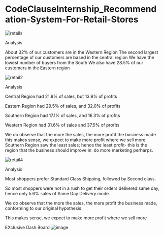 # CodeClauseInternship_Recommendation-System-For-Retail-Stores

![retails](https://github.com/Prabhoda/CodeClauseInternship_Recommendation-System-For-Retail-Stores/assets/103125935/e508735f-c567-4f0c-8b84-b3473b8ec6df)

Analysis

About 32% of our customers are in the Western Region
The second largest percentage of our customers are based in the central region
We have the lowest number of buyers from the South
We also have 28.5% of our customers in the Eastern region

![retail2](https://github.com/Prabhoda/CodeClauseInternship_Recommendation-System-For-Retail-Stores/assets/103125935/5ba420b8-86aa-4ba0-8d6b-c0f1d6b712ce)

Analysis
 
Central Region had 21.8% of sales, but 13.9% of profits

Eastern Region had 29.5% of sales, and 32.0% of profits

Southern Region had 17.1% of sales, and 16.3% of profits

Western Region had 31.6% of sales and 37.9% of profits

We do observe that the more the sales, the more profit the business made this makes sense, we expect to make more profit where we sell more
Southern Region saw the least sales; hence the least profit- this is the region that the business should improve in: do more marketing perharps.


![retail4](https://github.com/Prabhoda/CodeClauseInternship_Recommendation-System-For-Retail-Stores/assets/103125935/d70ce20e-52af-488e-adb4-cc4ba2598fd4)


Analysis
 
Most shoppers prefer Standard Class Shipping, followed by Second class.

So most shoppers were not in a rush to get their orders delivered same day, hence only 5.6% sales of Same Day Delivery mode.

We do observe that the more the sales, the more profit the business made, conforming to our original hypothesis

This makes sense, we expect to make more profit where we sell more

EXclusive Dash Board
![image](https://github.com/Prabhoda/CodeClauseInternship_Recommendation-System-For-Retail-Stores/assets/103125935/44ab5063-b827-43af-bce4-66fd3fdd3d53)




